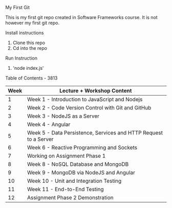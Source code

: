 My First Git

This is my first git repo created in Software Frameworks course. It is not however my first git repo.

Install instructions
1. Clone this repo
2. Cd into the repo

Run Instruction
1. 'node index.js'

Table of Contents - 3813

| **Week** | **Lecture + Workshop Content** |
|----------|--------------------------------|
| 1 | Week 1 - Introduction to JavaScript and Nodejs |
| 2 | Week 2 - Code Version Control with Git and GitHub |
| 3 | Week 3 - NodeJS as a Server |
| 4 | Week 4 - Angular |
| 5 | Week 5 - Data Persistence, Services and HTTP Request to a Server |
| 6 | Week 6 - Reactive Programming and Sockets |
| 7 | Working on Assignment Phase 1 |
| 8 | Week 8 - NoSQL Database and MongoDB |
| 9 | Week 9 - MongoDB via NodeJS and Angular |
| 10 | Week 10 - Unit and Integration Testing |
| 11 | Week 11 - End-to-End Testing |
| 12 | Assignment Phase 2 Demonstration |
